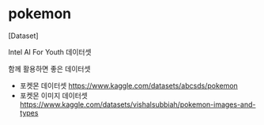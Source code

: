# pokemon
[Dataset]

Intel AI For Youth 데이터셋

함께 활용하면 좋은 데이터셋
- 포켓몬 데이터셋 https://www.kaggle.com/datasets/abcsds/pokemon
- 포켓몬 이미지 데이터셋 https://www.kaggle.com/datasets/vishalsubbiah/pokemon-images-and-types
